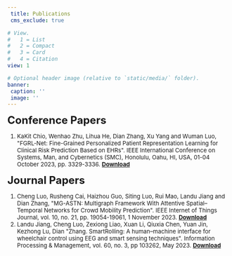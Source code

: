 ```yaml
---
 title: Publications
 cms_exclude: true

# View.
#   1 = List
#   2 = Compact
#   3 = Card
#   4 = Citation
view: 1

# Optional header image (relative to `static/media/` folder).
banner:
 caption: ''
 image: ''
---
```



<font size=5> **Conference Papers** </font>

<font size=2>

1. KaKit Chio, Wenhao Zhu, Lihua He, Dian Zhang, Xu Yang and Wuman Luo, "FGRL-Net: Fine-Grained Personalized Patient Representation Learning for Clinical Risk Prediction Based on EHRs". IEEE International Conference on Systems, Man, and Cybernetics (SMC), Honolulu, Oahu, HI, USA, 01-04 October 2023, pp. 3329-3336. [**Download**](2023_SMC_FGRL-Net/2023_SMC_FGRL-Net.pdf)


</font>



<font size=5> **Journal Papers** </font>

<font size=2>
  
1. Cheng Luo, Rusheng Cai, Haizhou Guo, Siting Luo, Rui Mao, Landu Jiang and Dian Zhang, "MG-ASTN: Multigraph Framework With Attentive Spatial–Temporal Networks for Crowd Mobility Prediction". IEEE Internet of Things Journal, vol. 10, no. 21, pp. 19054-19061, 1 November 2023. [**Download**](2023_IOTJ_MG-ASTN/2023_IOTJ_MG-ASTN)
1. Landu Jiang, Cheng Luo, Zexiong Liao, Xuan Li, Qiuxia Chen, Yuan Jin, Kezhong Lu, Dian "Zhang. SmartRolling: A human–machine interface for wheelchair control using EEG and smart sensing techniques". Information Processing & Management, vol. 60, no. 3, pp 103262, May 2023. [**Download**](2023_IPM_SmartRolling/2023_IPM_SmartRolling.pdf)

  
</font>
